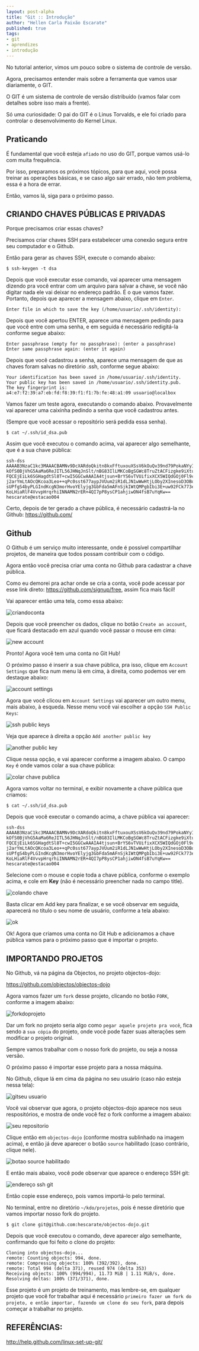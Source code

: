 ```yaml
---
layout: post-alpha
title: "Git :: Introdução"
author: "Hellen Carla Paixão Escarate"
published: true
tags:
- git
- aprendizes
- introdução
---
```


No tutorial anterior, vimos um pouco sobre o sistema de controle de versão. 

Agora, precisamos entender mais sobre a ferramenta que vamos usar diariamente, o GIT. 

O GIT é um sistema de controle de versão distribuído (vamos falar com detalhes sobre isso mais a frente). 

Só uma curiosidade: O pai do GIT é o Linus Torvalds, e ele foi criado para controlar o desenvolvimento do Kernel Linux. 

## Praticando

É fundamental que você esteja `afiado` no uso do GIT, porque vamos usá-lo com muita frequência.

Por isso, preparamos os próximos tópicos, para que aqui, você possa treinar as operações básicas, e se caso algo
sair errado, não tem problema, essa é a hora de errar.

Então, vamos lá, siga para o próximo passo. 

## CRIANDO CHAVES PÚBLICAS E PRIVADAS 

Porque precisamos criar essas chaves?

Precisamos criar chaves SSH para estabelecer uma conexão segura entre seu computador e o Github. 

Então para gerar as chaves SSH, execute o comando abaixo: 

    $ ssh-keygen -t dsa

Depois que você executar esse comando, vai aparecer uma mensagem dizendo pra você entrar com um arquivo para salvar a
chave, se você não digitar nada ele vai deixar no endereço padrão. É o que vamos fazer. Portanto, depois que aparecer a
mensagem abaixo, clique em `Enter`. 

    Enter file in which to save the key (/home/usuario/.ssh/identity):

Depois que você apertou ENTER, aparece uma mensagem pedindo para que você entre com uma senha, e em seguida é
necessário redigitá-la conforme segue abaixo: 

    Enter passphrase (empty for no passphrase): (enter a passphrase)
    Enter same passphrase again: (enter it again)

Depois que você cadastrou a senha, aparece uma mensagem de que as chaves foram salvas no diretório .ssh, conforme segue abaixo: 

    Your identification has been saved in /home/usuario/.ssh/identity.
    Your public key has been saved in /home/usuario/.ssh/identity.pub.
    The key fingerprint is:
    a4:e7:f2:39:a7:eb:fd:f8:39:f1:f1:7b:fe:48:a1:09 usuario@localbox

Vamos fazer um teste agora, executando o comando abaixo. Provavelmente vai aparecer uma caixinha pedindo a senha que
você cadastrou antes.

(Sempre que você acessar o repositório será pedida essa senha).

    $ cat ~/.ssh/id_dsa.pub

Assim que você executou o comando acima, vai aparecer algo semelhante, que é a sua chave pública: 

    ssh-dss AAAAB3NzaC1kc3MAAACBAMNv9DcXARdoQkitn8kxFftuxouXSsV6kOuQv39nd79PokaNYyIUQ6RTxET2BZ8A1tC0Yg+6of
    kOfS0BjVhG5AaMa6ReJITL56JHNqJnSlt/nBG83IlLMKCoBgSGWc8TruZtACFizgke9iXtumQQbgeDiNjLRFuEDyvm85WySR5RAAAA
    FQCEjEiLk6SGHagdtSl8T+cwI5GGCwAAAIA4tjsun+BrYS6vTVUifixXCX5WIQdGOj0Fl9cqif1nct3zXJCUEpg6f69dgcbMPjnieo
    j2arYmLtAOcQKcoa3Leo++qPc0sst677aypJVUum2iR1dLJN1wWwHtjLOby2XInesoD3OBoE+XK6C9XYe96SqZPoxU54YAAAAIAS8i
    sUPfgS4byPLGIndKcgN3morHvoYElyjg3GbFda5mAFnSjkIWtQMPgbIbi3E+uw92FCk773ew5xPlRYUjQXZaNzuh+0sHJrkaBFvbSI
    KoLHiaRlF4VvvpHrqrhiINNAMN2rER+4QI7pP8ysCP1ahjiwON4fsB7uYqKw== hescarate@estacao004

Certo, depois de ter gerado a chave pública, é necessário cadastrá-la no Github: https://github.com/

## Github

O Github é um serviço muito interessante, onde é possível compartilhar projetos, de maneira que todos possam
contribuir com o código.

Agora então você precisa criar uma conta no Github para cadastrar a chave pública. 

Como eu demorei pra achar onde se cria a conta, você pode acessar por esse link direto: https://github.com/signup/free,
assim fica mais fácil!

Vai aparecer então uma tela, como essa abaixo: 

![criandoconta](https://github.com/objectos/objectos-dojo-img/blob/master/github/1_criandoconta.png?raw=true)

Depois que você preencher os dados, clique no botão `Create an account`, que ficará destacado em azul quando você
passar o mouse em cima:

![new account](https://github.com/objectos/objectos-dojo-img/blob/master/github/2_clicaremcreatenewaccount.png?raw=true)

Pronto! Agora você tem uma conta no Git Hub! 

O próximo passo é inserir a sua chave pública, pra isso, clique em `Account Settings` que fica num menu lá em cima,
à direita, como podemos ver em destaque abaixo:

![account settings](https://github.com/objectos/objectos-dojo-img/blob/master/github/3_configuracoesgit.png?raw=true) 

Agora que você clicou em `Account Settings` vai aparecer um outro menu, mais abaixo, à esqueda. Nesse menu você vai
escolher a opção `SSH Public Keys`: 

![ssh public keys](https://github.com/objectos/objectos-dojo-img/blob/master/github/4_inserindochave.png?raw=true)

Veja que aparece à direita a opção `Add another public key`

![another public key](https://github.com/objectos/objectos-dojo-img/blob/master/github/5_inserirchavepublica.png?raw=true)

Clique nessa opção, e vai aparecer conforme a imagem abaixo. O campo `Key` é onde vamos colar a sua chave pública: 

![colar chave publica](https://github.com/objectos/objectos-dojo-img/blob/master/github/7_chavepublica_a_inserir.png?raw=true)

Agora vamos voltar no terminal, e exibir novamente a chave pública que criamos: 

    $ cat ~/.ssh/id_dsa.pub

Depois que você executar o comando acima, a chave pública vai aparecer: 

    ssh-dss AAAAB3NzaC1kc3MAAACBAMNv9DcXARdoQkitn8kxFftuxouXSsV6kOuQv39nd79PokaNYyIUQ6RTxET2BZ8A1tC0Yg+6of
    kOfS0BjVhG5AaMa6ReJITL56JHNqJnSlt/nBG83IlLMKCoBgSGWc8TruZtACFizgke9iXtumQQbgeDiNjLRFuEDyvm85WySR5RAAAA
    FQCEjEiLk6SGHagdtSl8T+cwI5GGCwAAAIA4tjsun+BrYS6vTVUifixXCX5WIQdGOj0Fl9cqif1nct3zXJCUEpg6f69dgcbMPjnieo
    j2arYmLtAOcQKcoa3Leo++qPc0sst677aypJVUum2iR1dLJN1wWwHtjLOby2XInesoD3OBoE+XK6C9XYe96SqZPoxU54YAAAAIAS8i
    sUPfgS4byPLGIndKcgN3morHvoYElyjg3GbFda5mAFnSjkIWtQMPgbIbi3E+uw92FCk773ew5xPlRYUjQXZaNzuh+0sHJrkaBFvbSI
    KoLHiaRlF4VvvpHrqrhiINNAMN2rER+4QI7pP8ysCP1ahjiwON4fsB7uYqKw== hescarate@estacao004

Selecione com o mouse e copie toda a chave pública, conforme o exemplo acima, e cole em **Key** (não é necessário
preencher nada no campo title). 

![colando chave](https://github.com/objectos/objectos-dojo-img/blob/master/github/6_colandochavepublica.png?raw=true)

Basta clicar em Add key para finalizar, e se você observar em seguida, aparecerá no título o seu nome de usuário, 
conforme a tela abaixo:

![ok](https://github.com/objectos/objectos-dojo-img/blob/master/github/8_chavepublica.png?raw=true)

Ok! Agora que criamos uma conta no Git Hub e adicionamos a chave pública vamos para o próximo passo que é importar o
projeto.

## IMPORTANDO PROJETOS

No Github, vá na página da Objectos, no projeto objectos-dojo:

https://github.com/objectos/objectos-dojo

Agora vamos fazer um `fork` desse projeto, clicando no botão `FORK`, conforme a imagem abaixo: 

![forkdoprojeto](https://github.com/objectos/objectos-dojo-img/blob/master/github/9_forkdoprojeto.png?raw=true)

Dar um fork no projeto seria algo como `pegar aquele projeto pra você`, fica sendo a `sua cópia` do projeto, onde você
pode fazer suas alterações sem modificar o projeto original. 

Sempre vamos trabalhar com o nosso fork do projeto, ou seja a nossa versão. 

O próximo passo é importar esse projeto para a nossa máquina.

No Github, clique lá em cima da página no seu usuário (caso não esteja nessa tela): 

![gitseu usuario](https://github.com/objectos/objectos-dojo-img/blob/master/github/10_forkseuusuairo.png?raw=true)

Você vai observar que agora, o projeto objectos-dojo aparece nos seus respositórios, e mostra de onde você fez o fork
conforme a imagem abaixo: 

![seu repositorio](https://github.com/objectos/objectos-dojo-img/blob/master/github/11_forkclicarrepositorio.png?raw=true)

Clique então em `objectos-dojo` (conforme mostra sublinhado na imagem acima), e então já deve aparecer o botão `source`
habilitado (caso contrário, clique nele). 

![botao source habilitado](https://github.com/objectos/objectos-dojo-img/blob/master/github/12_fork_endereco_git.png?raw=true) 

E então mais abaixo, você pode observar que aparece o endereço SSH git: 

![endereço ssh git](https://github.com/objectos/objectos-dojo-img/blob/master/github/13_fork_endereco_git.png?raw=trueg)

Então copie esse endereço, pois vamos importá-lo pelo terminal.

No terminal, entre no diretório `~/kdo/projetos`, pois é nesse diretório que vamos importar nosso fork do projeto. 

    $ git clone git@github.com:hescarate/objectos-dojo.git

Depois que você executou o comando, deve aparecer algo semelhante, confirmando que foi feito o clone do projeto: 

    Cloning into objectos-dojo...
    remote: Counting objects: 994, done.
    remote: Compressing objects: 100% (392/392), done.
    remote: Total 994 (delta 371), reused 974 (delta 353)
    Receiving objects: 100% (994/994), 11.73 MiB | 1.11 MiB/s, done.
    Resolving deltas: 100% (371/371), done.

Esse projeto é um projeto de treinamento, mas lembre-se, em qualquer projeto que você for trabalhar aqui é necessário
`primeiro fazer um fork do projeto, e então importar, fazendo um clone do seu fork`, para depois começar a trabalhar no
projeto. 

## REFERÊNCIAS: 

http://help.github.com/linux-set-up-git/

